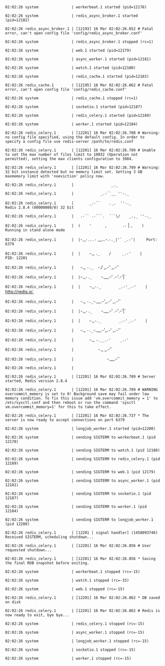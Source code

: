 `02:02:26 system               | workerbeat.1 started (pid=12178)`

`02:02:26 system               | redis_async_broker.1 started (pid=12182)`

`02:02:26 redis_async_broker.1 | [12193] 16 Mar 02:02:26.652 # Fatal error, can't open config file 'config/redis_async_broker.conf'`

`02:02:26 system               | redis_async_broker.1 stopped (rc=1)`

`02:02:26 system               | web.1 started (pid=12179)`

`02:02:26 system               | async_worker.1 started (pid=12181)`

`02:02:26 system               | watch.1 started (pid=12180)`

`02:02:26 system               | redis_cache.1 started (pid=12183)`

`02:02:26 redis_cache.1        | [12195] 16 Mar 02:02:26.662 # Fatal error, can't open config file 'config/redis_cache.conf'`

`02:02:26 system               | redis_cache.1 stopped (rc=1)`

`02:02:26 system               | socketio.1 started (pid=12187)`

`02:02:26 system               | redis_celery.1 started (pid=12189)`

`02:02:26 system               | worker.1 started (pid=12184)`

`02:02:26 redis_celery.1       | [12201] 16 Mar 02:02:26.708 # Warning: no config file specified, using the default config. In order to specify a config file use redis-server /path/to/redis.conf`

`02:02:26 redis_celery.1       | [12201] 16 Mar 02:02:26.709 # Unable to set the max number of files limit to 10032 (Operation not permitted), setting the max clients configuration to 3984.`

`02:02:26 redis_celery.1       | [12201] 16 Mar 02:02:26.709 # Warning: 32 bit instance detected but no memory limit set. Setting 3 GB maxmemory limit with 'noeviction' policy now.`

`02:02:26 redis_celery.1       |                 _._`

`02:02:26 redis_celery.1       |            _.-``__ ''-._`

`02:02:26 redis_celery.1       |       _.-``    `.  `_.  ''-._           Redis 2.8.4 (00000000/0) 32 bit`

`02:02:26 redis_celery.1       |   .-`` .-```.  ```\/    _.,_ ''-._`

`02:02:26 redis_celery.1       |  (    '      ,       .-`  | `,    )     Running in stand alone mode`

`02:02:26 redis_celery.1       |  |`-._`-...-` __...-.``-._|'` _.-'|     Port: 6379``

`02:02:26 redis_celery.1       |  |    `-._   `._    /     _.-'    |     PID: 12201`

`02:02:26 redis_celery.1       |   `-._    `-._  `-./  _.-'    _.-'`

`02:02:26 redis_celery.1       |  |`-._`-._    `-.__.-'    _.-'_.-'|`

`02:02:26 redis_celery.1       |  |    `-._`-._        _.-'_.-'    |`           http://redis.io`

`02:02:26 redis_celery.1       |   `-._    `-._`-.__.-'_.-'    _.-'`

`02:02:26 redis_celery.1       |  |`-._`-._    `-.__.-'    _.-'_.-'|`

`02:02:26 redis_celery.1       |  |    `-._`-._        _.-'_.-'    |`

`02:02:26 redis_celery.1       |   `-._    `-._`-.__.-'_.-'    _.-'`

`02:02:26 redis_celery.1       |       `-._    `-.__.-'    _.-'`

`02:02:26 redis_celery.1       |           `-._        _.-'`

`02:02:26 redis_celery.1       |               `-.__.-'`

`02:02:26 redis_celery.1       |`

`02:02:26 redis_celery.1       | [12201] 16 Mar 02:02:26.709 # Server started, Redis version 2.8.4`

`02:02:26 redis_celery.1       | [12201] 16 Mar 02:02:26.709 # WARNING overcommit_memory is set to 0! Background save may fail under low memory condition. To fix this issue add 'vm.overcommit_memory = 1' to /etc/sysctl.conf and then reboot or run the command 'sysctl vm.overcommit_memory=1' for this to take effect.`

`02:02:26 redis_celery.1       | [12201] 16 Mar 02:02:26.737 * The server is now ready to accept connections on port 6379`

`02:02:26 system               | longjob_worker.1 started (pid=12200)`

`02:02:26 system               | sending SIGTERM to workerbeat.1 (pid 12178)`

`02:02:26 system               | sending SIGTERM to watch.1 (pid 12180)`

`02:02:26 system               | sending SIGTERM to redis_celery.1 (pid 12189)`

`02:02:26 system               | sending SIGTERM to web.1 (pid 12179)`

`02:02:26 system               | sending SIGTERM to async_worker.1 (pid 12181)`

`02:02:26 system               | sending SIGTERM to socketio.1 (pid 12187)`

`02:02:26 system               | sending SIGTERM to worker.1 (pid 12184)`

`02:02:26 system               | sending SIGTERM to longjob_worker.1 (pid 12200)`

`02:02:26 redis_celery.1       | [12201 | signal handler] (1458093746) Received SIGTERM, scheduling shutdown...`

`02:02:26 redis_celery.1       | [12201] 16 Mar 02:02:26.856 # User requested shutdown...`

`02:02:26 redis_celery.1       | [12201] 16 Mar 02:02:26.856 * Saving the final RDB snapshot before exiting.`

`02:02:26 system               | workerbeat.1 stopped (rc=-15)`

`02:02:26 system               | watch.1 stopped (rc=-15)`

`02:02:26 system               | web.1 stopped (rc=-15)`

`02:02:26 redis_celery.1       | [12201] 16 Mar 02:02:26.862 * DB saved on disk`

`02:02:26 redis_celery.1       | [12201] 16 Mar 02:02:26.862 # Redis is now ready to exit, bye bye...`

`02:02:26 system               | redis_celery.1 stopped (rc=-15)`

`02:02:26 system               | async_worker.1 stopped (rc=-15)`

`02:02:26 system               | longjob_worker.1 stopped (rc=-15)`

`02:02:26 system               | socketio.1 stopped (rc=-15)`

`02:02:26 system               | worker.1 stopped (rc=-15)`
